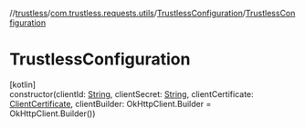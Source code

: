 //[trustless](../../../index.md)/[com.trustless.requests.utils](../index.md)/[TrustlessConfiguration](index.md)/[TrustlessConfiguration](-trustless-configuration.md)

# TrustlessConfiguration

[kotlin]\
constructor(clientId: [String](https://kotlinlang.org/api/latest/jvm/stdlib/kotlin/-string/index.html), clientSecret: [String](https://kotlinlang.org/api/latest/jvm/stdlib/kotlin/-string/index.html), clientCertificate: [ClientCertificate](../../com.trustless.requests.utils.certificate/-client-certificate/index.md), clientBuilder: OkHttpClient.Builder = OkHttpClient.Builder())
